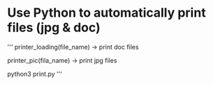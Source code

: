# Use Python to automatically print files (jpg & doc)

'''
printer_loading(file_name) ->  print doc files


printer_pic(fila_name)     ->  print jpg files


python3 print.py
'''
